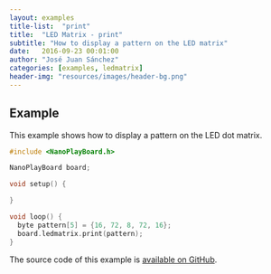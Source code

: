 ```yaml
---
layout: examples
title-list:  "print"
title:  "LED Matrix - print"
subtitle: "How to display a pattern on the LED matrix"
date:   2016-09-23 00:01:00
author: "José Juan Sánchez"
categories: [examples, ledmatrix]
header-img: "resources/images/header-bg.png"
---
```


## Example
This example shows how to display a pattern on the LED dot matrix.

```c++
#include <NanoPlayBoard.h>

NanoPlayBoard board;

void setup() {

}

void loop() {
  byte pattern[5] = {16, 72, 8, 72, 16};
  board.ledmatrix.print(pattern);  
}
```

The source code of this example is [available on GitHub][1].

[1]: https://github.com/josejuansanchez/NanoPlayBoard-Arduino-Library/tree/master/examples